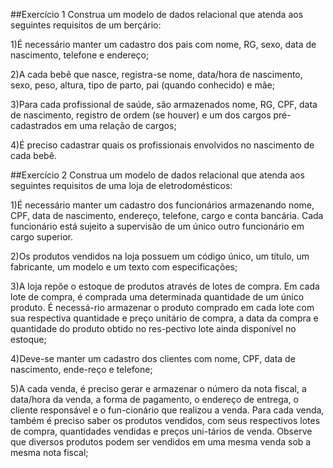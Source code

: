 ##Exercício 1
Construa  um  modelo  de  dados  relacional  que  atenda  aos  seguintes requisitos de um berçário:

1)É necessário manter um cadastro dos pais com nome, RG, sexo, data de nascimento, telefone e endereço;

2)A cada bebê que nasce, registra-se nome, data/hora de nascimento, sexo, peso, altura, tipo de parto, pai (quando conhecido) e mãe;

3)Para cada profissional de saúde, são armazenados nome, RG, CPF, data de nascimento, registro de ordem (se houver) e um dos cargos pré-cadastrados em uma relação de cargos;

4)É preciso cadastrar quais os profissionais envolvidos no nascimento de cada bebê.

##Exercício 2
Construa um modelo de dados relacional que atenda aos seguintes requisitos de uma loja de eletrodomésticos:

1)É necessário manter um cadastro dos funcionários armazenando nome, CPF, data de nascimento, endereço, telefone, cargo e conta bancária. Cada funcionário está sujeito a supervisão de um único outro funcionário em cargo superior. 

2)Os produtos vendidos na loja possuem um código único, um título, um fabricante, um modelo e um texto com especificações;

3)A loja repõe o estoque de produtos através de lotes de compra. Em cada lote de compra, é comprada uma determinada quantidade de um único produto. É necessá-rio armazenar o produto comprado em cada lote com sua respectiva quantidade e preço unitário de compra, a data da compra e quantidade do produto obtido no res-pectivo lote ainda disponível no estoque;

4)Deve-se manter um cadastro dos clientes com nome, CPF, data de nascimento, ende-reço e telefone;

5)A cada venda, é preciso gerar e armazenar o número da nota fiscal, a data/hora da venda, a forma de pagamento, o endereço de entrega, o cliente responsável e o fun-cionário que realizou a venda. Para cada venda, também é preciso saber os produtos vendidos, com seus respectivos lotes de compra, quantidades vendidas e preços uni-tários de venda. Observe que diversos produtos podem ser vendidos em uma mesma venda sob a mesma nota fiscal;
